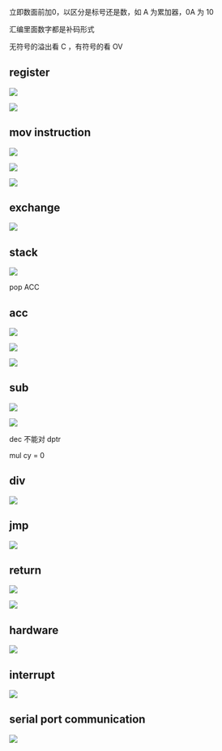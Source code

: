 

立即数面前加0，以区分是标号还是数，如 A 为累加器，0A 为 10

汇编里面数字都是补码形式

无符号的溢出看 C ，有符号的看 OV



## register

![](review/1.png)


![](review/19.jpg)

## mov instruction

![](review/3.png)

![](review/4.png)

![](review/5.png)

## exchange

![](review/6.png)

## stack

![](review/7.png)

pop ACC


## acc

![](review/8.png)

![](review/9.png)

![](review/10.png)

## sub

![](review/11.png)

![](review/12.png)

dec 不能对 dptr

mul cy = 0

## div

![](review/13.png)

## jmp

![](review/14.png)

## return

![](review/15.png)

![](review/16.png)

## hardware

![](review/2.png)


## interrupt

![](review/17.png)

## serial port communication

![](review/18.png)
